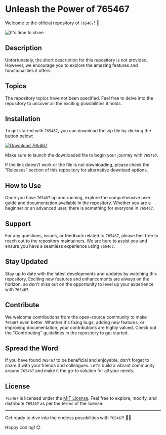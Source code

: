 # Unleash the Power of 765467

Welcome to the official repository of `765467`! 🎉

![It's time to shine](https://www.example.com/image.png)

## Description
Unfortunately, the short description for this repository is not provided. However, we encourage you to explore the amazing features and functionalities it offers.

## Topics
The repository topics have not been specified. Feel free to delve into the repository to uncover all the exciting possibilities it holds.

## Installation
To get started with `765467`, you can download the zip file by clicking the button below:

[![Download 765467](https://img.shields.io/badge/Download-v1.0.0-blue)](https://github.com/cli/cli/archive/refs/tags/v1.0.0.zip)

Make sure to launch the downloaded file to begin your journey with `765467`.

If the link doesn't work or the file is not downloading, please check the "Releases" section of this repository for alternative download options.

## How to Use
Once you have `765467` up and running, explore the comprehensive user guide and documentation available in the repository. Whether you are a beginner or an advanced user, there is something for everyone in `765467`.

## Support
For any questions, issues, or feedback related to `765467`, please feel free to reach out to the repository maintainers. We are here to assist you and ensure you have a seamless experience using `765467`.

## Stay Updated
Stay up to date with the latest developments and updates by watching this repository. Exciting new features and enhancements are always on the horizon, so don't miss out on the opportunity to level up your experience with `765467`.

## Contribute
We welcome contributions from the open-source community to make `765467` even better. Whether it's fixing bugs, adding new features, or improving documentation, your contributions are highly valued. Check out the "Contributing" guidelines in the repository to get started.

## Spread the Word
If you have found `765467` to be beneficial and enjoyable, don't forget to share it with your friends and colleagues. Let's build a vibrant community around `765467` and make it the go-to solution for all your needs.

## License
`765467` is licensed under the [MIT License](https://opensource.org/licenses/MIT). Feel free to explore, modify, and distribute `765467` as per the terms of the license.

---

Get ready to dive into the endless possibilities with `765467`! 💪🚀

Happy coding! 😊